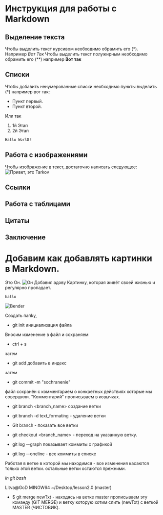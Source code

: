 # Инструкция для работы с Markdown

## Выделение текста

Чтобы выделить текст курсивом необходимо обрамить его (*). Например *Вот Так*
Чтобы выделить текст полужирным необходимо обрамить его (**) например **Вот так**

## Списки

 Чтобы добавить ненумерованные списки необходимо пункты выделить (*)
 например вот так:
 * Пункт первый. 
 * Пункт второй.

Или так 
1. 1й Этап
2. 2й Этап   

````sh
Hallo WorlD!
``````
## Работа с изображениями

Чтобы изображение в текст, достаточно написать следующее:
![Привет, это Tarkov](trkv.jpg)

## Ссылки


## Работа с таблицами

## Цитаты

## Заключение

#  Добавим как добавлять картинки в Markdown.

Это Он.
![Он](ii.jpeg)
Добавил адову Картинку, которая живёт своей жизнью и регулярно пропадает.




````sh
hallo
``````
![Bender](bender.png)

Создать папkу, 
* git init   инициализация файла

Вносим изменение в файл и сохраняем
* ctrl + s

затем 

* git add <file> добавить в индекс

затем

* git commit -m "sochranenie"

файл сохранён с комментарием о конкретных действиях которые мы совершили. "Комментарий" прописываем в ковычках.


* git branch <branch_name> создание ветки


* git branch -d text_formating - удаление ветки

* Git branch - показать все ветки

* git checkout <branch_name>   -  переход на указанную ветку.

* git log --graph  показывает коммиты с графикой

* git log --oneline   -  все коммиты в списке




Работая в ветке в которой мы находимся - все изменения касаются только этой ветки. остальные ветки остаются прежними.

*in git bash*

Litva@GoD MINGW64 ~/Desktop/lesson2.0 (master)
* $ git merge newTxt    -    находясь на ветке master прописываем эту команду (GIT MERGE) и ветку которую хотим слить (newTxt) с веткой MASTER (ЧИСТОВИК).




